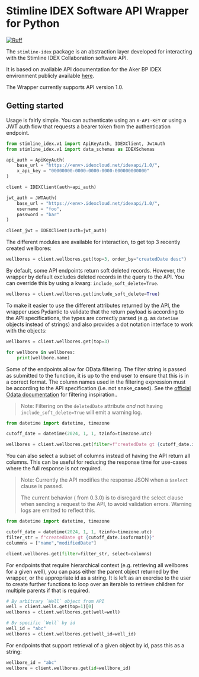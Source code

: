 # Stimline IDEX Software API Wrapper for Python

[![Ruff](https://img.shields.io/endpoint?url=https://raw.githubusercontent.com/astral-sh/ruff/main/assets/badge/v2.json)](https://github.com/astral-sh/ruff)

The `stimline-idex` package is an abstraction layer developed for interacting with the Stimline IDEX Collaboration software API.

It is based on available API documentation for the Aker BP IDEX environment publicly available [here](https://akerbp.idexcloud.net/idexapi/swagger/index.html).

The Wrapper currently supports API version 1.0.

## Getting started

Usage is fairly simple. You can authenticate using an `X-API-KEY` or using a JWT auth flow that requests a bearer token from the authentication endpoint.

```python
from stimline_idex.v1 import ApiKeyAuth, IDEXClient, JwtAuth
from stimline_idex.v1 import data_schemas as IDEXSchemas

api_auth = ApiKeyAuth(
    base_url = "https://<env>.idexcloud.net/idexapi/1.0/",
    x_api_key = "00000000-0000-0000-0000-000000000000"
)

client = IDEXClient(auth=api_auth)

jwt_auth = JWTAuth(
    base_url = "https://<env>.idexcloud.net/idexapi/1.0/",
    username = "foo",
    password = "bar"
)

client_jwt = IDEXClient(auth=jwt_auth)
```

The different modules are available for interaction, to get top 3 recently created wellbores:

```python
wellbores = client.wellbores.get(top=3, order_by="createdDate desc")
```

By default, some API endpoints return soft deleted records. However, the wrapper by default excludes deleted records in the query to the API. You can override this by using a kwarg: `include_soft_delete=True`. 

```python
wellbores = client.wellbores.get(include_soft_delete=True)
```

To make it easier to use the different attributes returned by the API, the wrapper uses Pydantic to validate that the return payload is according to the API specifications, the types are correctly parsed (e.g. as `datetime` objects instead of strings) and also provides a dot notation interface to work with the objects:

```python
wellbores = client.wellbores.get(top=3)

for wellbore in wellbores:
    print(wellbore.name)
```

Some of the endpoints allow for OData filtering. The filter string is passed as submitted to the function, it is up to the end user to ensure that this is in a correct format. The column names used in the filtering expression must be according to the API specification (i.e. not snake_cased). See the [official Odata documentation](https://docs.oasis-open.org/odata/odata/v4.0/errata03/os/complete/part2-url-conventions/odata-v4.0-errata03-os-part2-url-conventions-complete.html#_Toc453752357) for filtering inspiration..

> Note: Filtering on the `deletedDate` attribute *and* not having `include_soft_delete=True` will emit a warning log.

```python
from datetime import datetime, timezone

cutoff_date = datetime(2024, 1, 1, tzinfo=timezone.utc)

wellbores = client.wellbores.get(filter=f"createdDate gt {cutoff_date.isoformat()}")
```

You can also select a subset of columns instead of having the API return all columns. This can be useful for reducing the response time for use-cases where the full response is not required.

> Note: Currently the API modifies the response JSON when a `$select` clause is passed. 
> 
>The current behavior ( from 0.3.0) is to disregard the select clause when sending a request to the API, to avoid validation errors. Warning logs are emitted to reflect this.

```python
from datetime import datetime, timezone

cutoff_date = datetime(2024, 1, 1, tzinfo=timezone.utc)
filter_str = f"createdDate gt {cutoff_date.isoformat()}"
colummns = ["name","modifiedDate"]

client.wellbores.get(filter=filter_str, select=columns)
```

For endpoints that require hierarchical context (e.g. retrieving all wellbores for a given well), you can pass either the parent object returned by the wrapper, or the appropriate id as a string. It is left as an exercise to the user to create further functions to loop over an iterable to retrieve children for multiple parents if that is required. 

```python
# By arbitrary `Well` object from API
well = client.wells.get(top=1)[0]
wellbores = client.wellbores.get(well=well)
```

```python
# By specific `Well` by id
well_id = "abc"
wellbores = client.wellbores.get(well_id=well_id)
```

For endpoints that support retrieval of a given object by id, pass this as a string:

```python
wellbore_id = "abc"
wellbore = client.wellbores.get(id=wellbore_id)
```